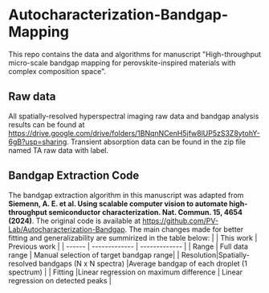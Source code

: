 # Autocharacterization-Bandgap-Mapping
This repo contains the data and algorithms for manuscript "High-throughput micro-scale bandgap mapping for perovskite-inspired materials with complex composition space".

## Raw data
All spatially-resolved hyperspectral imaging raw data and bandgap analysis results can be found at https://drive.google.com/drive/folders/1BNqnNCenH5jfw8lUP5zS3Z8ytohY-6gB?usp=sharing. Transient absorption data can be found in the zip file named TA raw data with label.

## Bandgap Extraction Code
The bandgap extraction algorithm in this manuscript was adapted from **Siemenn, A. E. et al. Using scalable computer vision to automate high-throughput semiconductor characterization. Nat. Commun. 15, 4654 (2024)**. The original code is available at https://github.com/PV-Lab/Autocharacterization-Bandgap. The main changes made for better fitting and  generalizability are summirized in the table below: 
|           |    This work    |	Previous work   |
| ------    | -------------   | ------------- |
| Range     | Full data range | Manual selection of target bandgap range|
| Resolution|Spatially-resolved bandgaps (N x N spectra)  |Average bandgap of each droplet (1 spectrum) |
|  Fitting	|Linear regression on maximum difference | Linear regression on detected peaks |
